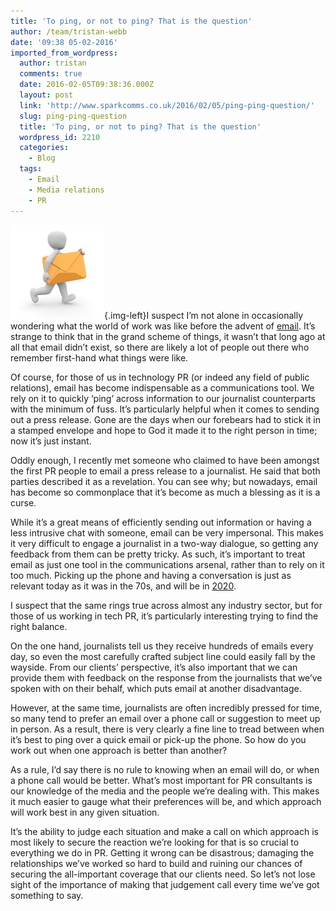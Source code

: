 ```yaml
---
title: 'To ping, or not to ping? That is the question'
author: /team/tristan-webb
date: '09:38 05-02-2016'
imported_from_wordpress:
  author: tristan
  comments: true
  date: 2016-02-05T09:38:36.000Z
  layout: post
  link: 'http://www.sparkcomms.co.uk/2016/02/05/ping-ping-question/'
  slug: ping-ping-question
  title: 'To ping, or not to ping? That is the question'
  wordpress_id: 2210
  categories:
    - Blog
  tags:
    - Email
    - Media relations
    - PR
---
```


![email](email-150x150.jpg){.img-left}I suspect I’m not alone in occasionally wondering what the world of work was like before the advent of [email](https://en.wikipedia.org/wiki/Email). It’s strange to think that in the grand scheme of things, it wasn’t that long ago at all that email didn’t exist, so there are likely a lot of people out there who remember first-hand what things were like.

Of course, for those of us in technology PR (or indeed any field of public relations), email has become indispensable as a communications tool. We rely on it to quickly ‘ping’ across information to our journalist counterparts with the minimum of fuss. It’s particularly helpful when it comes to sending out a press release. Gone are the days when our forebears had to stick it in a stamped envelope and hope to God it made it to the right person in time; now it’s just instant.

Oddly enough, I recently met someone who claimed to have been amongst the first PR people to email a press release to a journalist. He said that both parties described it as a revelation. You can see why; but nowadays, email has become so commonplace that it’s become as much a blessing as it is a curse.

While it’s a great means of efficiently sending out information or having a less intrusive chat with someone, email can be very impersonal. This makes it very difficult to engage a journalist in a two-way dialogue, so getting any feedback from them can be pretty tricky. As such, it’s important to treat email as just one tool in the communications arsenal, rather than to rely on it too much. Picking up the phone and having a conversation is just as relevant today as it was in the 70s, and will be in [2020](http://www.sparkcomms.co.uk/2015/06/19/imagine-2020-whats-changed-tech-pr/).

I suspect that the same rings true across almost any industry sector, but for those of us working in tech PR, it’s particularly interesting trying to find the right balance.

On the one hand, journalists tell us they receive hundreds of emails every day, so even the most carefully crafted subject line could easily fall by the wayside. From our clients’ perspective, it’s also important that we can provide them with feedback on the response from the journalists that we’ve spoken with on their behalf, which puts email at another disadvantage.

However, at the same time, journalists are often incredibly pressed for time, so many tend to prefer an email over a phone call or suggestion to meet up in person. As a result, there is very clearly a fine line to tread between when it’s best to ping over a quick email or pick-up the phone. So how do you work out when one approach is better than another?

As a rule, I’d say there is no rule to knowing when an email will do, or when a phone call would be better. What’s most important for PR consultants is our knowledge of the media and the people we’re dealing with. This makes it much easier to gauge what their preferences will be, and which approach will work best in any given situation.

It’s the ability to judge each situation and make a call on which approach is most likely to secure the reaction we’re looking for that is so crucial to everything we do in PR. Getting it wrong can be disastrous; damaging the relationships we’ve worked so hard to build and ruining our chances of securing the all-important coverage that our clients need. So let’s not lose sight of the importance of making that judgement call every time we’ve got something to say.
